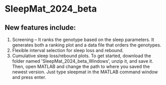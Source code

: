 # SleepMat_2024_beta

## New features include:
1.	Screening – It ranks the genotype based on the sleep parameters. It generates both a ranking plot and a data file that orders the genotypes.
2.	Flexible interval selection for sleep loss and rebound.
3.	Cumulative sleep loss/rebound plots.
To get started, download the folder named 'SleepMat_2024_beta_Windows', unzip it, and save it. Then, open MATLAB and change the path to where you saved the newest version. Just type sleepmat in the MATLAB command window and press enter.
